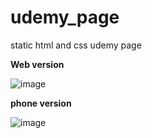 # udemy_page
static html and css udemy page

**Web version**

![image](https://user-images.githubusercontent.com/32216396/183540651-aa480a72-5387-48e4-aca6-bd5b93c947a5.png)

**phone version**

![image](https://user-images.githubusercontent.com/32216396/183540487-1c9cdd9d-a8f4-439e-a951-e8aa6561b176.png)
